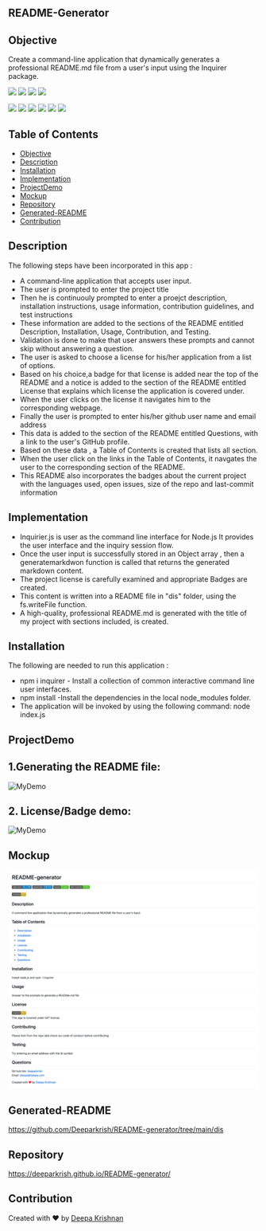 ##  README-Generator 
##  Objective

Create a command-line application that dynamically generates a professional README.md file from a user's input using the Inquirer package.
  
<p align="left">
    <img src="https://img.shields.io/github/repo-size/deeparkrish/README-generator" />
    <img src="https://img.shields.io/github/languages/top/deeparkrish/README-generator"  />
    <img src="https://img.shields.io/github/issues/deeparkrish/README-generator" />
    <img src="https://img.shields.io/github/last-commit/deeparkrish/README-generator" >
   
</p>
<p align="left"> 
    <img src="https://img.shields.io/badge/Javascript-yellow" />
    <img src="https://img.shields.io/badge/jQuery-blue"  />
    <img src="https://img.shields.io/badge/-node.js-green" />
    <img src="https://img.shields.io/badge/-inquirer-red" >
    <img src="https://img.shields.io/badge/-screencastify-lightgrey" />
    <img src="https://img.shields.io/badge/-json-orange" />
</p>

## Table of Contents 
   
  * [Objective](#objective)
  * [Description](#description)
  * [Installation](#installation)
  * [Implementation](#implementation)
  * [ProjectDemo](#projectdemo)
  * [Mockup](#mockup)
  * [Repository](#repository)
  * [Generated-README](#generated-readme)
  * [Contribution](#contribution)

## Description
The following steps have been incorporated in this app :
* A command-line application that accepts user input.
* The user is prompted to enter the project title
* Then he is continuouly prompted to enter a  proejct description, installation instructions, usage information, contribution guidelines, and test instructions
* These information are  added to the sections of the README entitled Description, Installation, Usage, Contribution, and Testing.
* Validation is done to make that user answers these prompts and cannot skip without answering a question.
* The user is asked to choose a license for his/her application from a list of options.
* Based on his choice,a badge for that license is added near the top of the README and a notice is added to the section of the README entitled License that explains which license the application is covered under.
* When the user clicks on the license it navigates him to the corresponding webpage.
* Finally the user is prompted to enter his/her github user name and email address
* This  data is added to the section of the README entitled Questions, with a link to the user's GitHub profile.
* Based on these data , a Table of Contents is created that lists all section. 
* When the user click on the links in the Table of Contents, it navgates the user to the corresponding section of the README.
* This README also incorporates the badges about the current project with  the languages used, open issues, size of the repo and last-commit information

## Implementation
* Inquirier.js is user as the command line interface for Node.js  It provides the user interface and the inquiry session flow.
* Once the user input is successfully stored in an Object array , then a generatemarkdwon function is called that returns the generated markdown content. 
* The project license is carefully examined and appropriate Badges  are created.
* This content is written into a README file in "dis" folder, using the fs.writeFile function. 
* A high-quality, professional README.md is generated with the title of my project with sections included, is created.

## Installation 
The following are needed to run this application :
* npm i inquirer - Install a collection of common interactive command line user interfaces.
* npm install -Install the dependencies in the local node_modules folder.
* The application will be invoked by using the following command:
  node index.js

## ProjectDemo
  ##  1.Generating the README file: 
  ![MyDemo](https://github.com/Deeparkrish/README-generator/blob/main/img/README%20project%20DEMO.gif)

  ##  2. License/Badge demo:
  ![MyDemo](https://github.com/Deeparkrish/README-generator/blob/main/img/LicenseandBadge2.gif)
## Mockup 
![Webpage](https://github.com/Deeparkrish/README-generator/blob/main/img/mockup2.png)

## Generated-README 
https://github.com/Deeparkrish/README-generator/tree/main/dis

## Repository
https://deeparkrish.github.io/README-generator/


## Contribution
Created with ❤️ by [Deepa Krishnan](https://github.com/DeeparKrish/README-generator)




